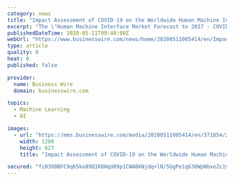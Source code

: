 ```yaml
---
category: news
title: "Impact Assessment of COVID-19 on the Worldwide Human Machine Interface Industry (2019 to 2027) - ResearchAndMarkets.com"
excerpt: "The \"Human Machine Interface Market Forecast to 2027 - COVID-19 Impact and Global Analysis by Offering; Configuration; End-user Industry\" report has been added to ResearchAndMarkets.com's offering. The global human machine interface market was valued US$ 4."
publishedDateTime: 2020-05-11T09:48:00Z
webUrl: "https://www.businesswire.com/news/home/20200511005414/en/Impact-Assessment-COVID-19-Worldwide-Human-Machine-Interface"
type: article
quality: 0
heat: 0
published: false

provider:
  name: Business Wire
  domain: businesswire.com

topics:
  - Machine Learning
  - AI

images:
  - url: "https://mms.businesswire.com/media/20200511005414/en/371054/23/ResearchAndMarkets_800px.jpg"
    width: 1200
    height: 627
    title: "Impact Assessment of COVID-19 on the Worldwide Human Machine Interface Industry (2019 to 2027) - ResearchAndMarkets.com"

secured: "fi0300BFC9q65ko89Q1R8HqU89p1CWABkNjdq+lN/5GgPe1q630WpNbxeZc1yMJiyK+K+ei+TNljjGRFNSpdZIFn40O4fzoNw6LC0omk9+cncIHZ1KfE8OfDDyA4t1igEX97ruQ4n6TZM07VD5Du7SAAQ9B7PvPso9/peKavtj/3z5DrOz0iF/ebKqAm8sfrfLoYYyjLE+wWY74b/84Np1aI3g16ED7ScpM2WOzLfIJ7LYs4UNgndB8rnl51AqTIIeAm7blALmtya7OXgVpUvjBtP8p6NXKrwPzcj51YeyvR1lnHaVbLBibAvfLuG9zs;sOBsxE1ooSNkhXOJeLoX7w=="
---
```



